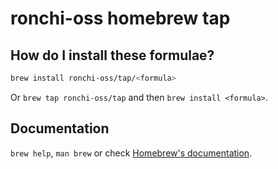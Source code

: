 # ronchi-oss homebrew tap

## How do I install these formulae?

```sh
brew install ronchi-oss/tap/<formula>
````

Or `brew tap ronchi-oss/tap` and then `brew install <formula>`.

## Documentation

`brew help`, `man brew` or check [Homebrew's documentation](https://docs.brew.sh).

